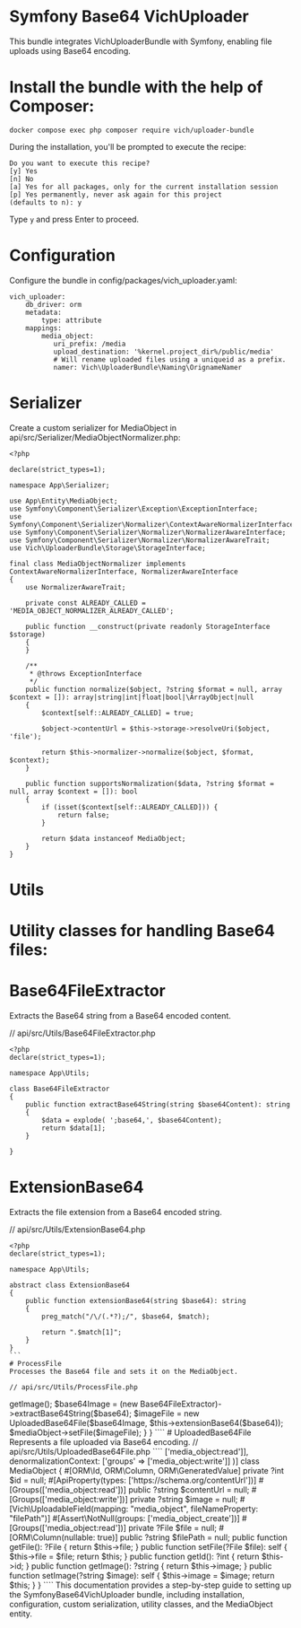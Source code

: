 # Symfony Base64 VichUploader

This bundle integrates VichUploaderBundle with Symfony, enabling file uploads using Base64 encoding.

# Install the bundle with the help of Composer:

```docker compose exec php composer require vich/uploader-bundle```

During the installation, you'll be prompted to execute the recipe:

    Do you want to execute this recipe?
    [y] Yes
    [n] No
    [a] Yes for all packages, only for the current installation session
    [p] Yes permanently, never ask again for this project
    (defaults to n): y     

Type ```y``` and press Enter to proceed.

# Configuration

Configure the bundle in config/packages/vich_uploader.yaml:

    vich_uploader:
        db_driver: orm
        metadata:
            type: attribute
        mappings:
            media_object:
               uri_prefix: /media
               upload_destination: '%kernel.project_dir%/public/media'
               # Will rename uploaded files using a uniqueid as a prefix.
               namer: Vich\UploaderBundle\Naming\OrignameNamer  

# Serializer

Create a custom serializer for MediaObject in api/src/Serializer/MediaObjectNormalizer.php:

```
<?php

declare(strict_types=1);

namespace App\Serializer;

use App\Entity\MediaObject;
use Symfony\Component\Serializer\Exception\ExceptionInterface;
use Symfony\Component\Serializer\Normalizer\ContextAwareNormalizerInterface;
use Symfony\Component\Serializer\Normalizer\NormalizerAwareInterface;
use Symfony\Component\Serializer\Normalizer\NormalizerAwareTrait;
use Vich\UploaderBundle\Storage\StorageInterface;

final class MediaObjectNormalizer implements ContextAwareNormalizerInterface, NormalizerAwareInterface
{
    use NormalizerAwareTrait;

    private const ALREADY_CALLED = 'MEDIA_OBJECT_NORMALIZER_ALREADY_CALLED';

    public function __construct(private readonly StorageInterface $storage)
    {
    }

    /**
     * @throws ExceptionInterface
     */
    public function normalize($object, ?string $format = null, array $context = []): array|string|int|float|bool|\ArrayObject|null
    {
        $context[self::ALREADY_CALLED] = true;

        $object->contentUrl = $this->storage->resolveUri($object, 'file');

        return $this->normalizer->normalize($object, $format, $context);
    }

    public function supportsNormalization($data, ?string $format = null, array $context = []): bool
    {
        if (isset($context[self::ALREADY_CALLED])) {
            return false;
        }

        return $data instanceof MediaObject;
    }
}
```


# Utils

# Utility classes for handling Base64 files:

# Base64FileExtractor

Extracts the Base64 string from a Base64 encoded content.

// api/src/Utils/Base64FileExtractor.php

```
<?php
declare(strict_types=1);

namespace App\Utils;

class Base64FileExtractor
{
    public function extractBase64String(string $base64Content): string
    {
        $data = explode( ';base64,', $base64Content);
        return $data[1];
    }

}
```
# ExtensionBase64
Extracts the file extension from a Base64 encoded string.

// api/src/Utils/ExtensionBase64.php
````
<?php
declare(strict_types=1);

namespace App\Utils;

abstract class ExtensionBase64
{
    public function extensionBase64(string $base64): string
    {
        preg_match("/\/(.*?);/", $base64, $match);

        return ".$match[1]";
    }
}
```
# ProcessFile
Processes the Base64 file and sets it on the MediaObject.

// api/src/Utils/ProcessFile.php
````
<?php
declare(strict_types=1);

namespace App\Utils;

use App\Entity\MediaObject;

class ProcessFile extends ExtensionBase64
{
    public function processFile(MediaObject $mediaObject): void
    {
        $base64 = $mediaObject->getImage();

        $base64Image = (new Base64FileExtractor)->extractBase64String($base64);
        $imageFile = new UploadedBase64File($base64Image, $this->extensionBase64($base64));
        $mediaObject->setFile($imageFile);
    }
}
````
# UploadedBase64File

Represents a file uploaded via Base64 encoding.

// api/src/Utils/UploadedBase64File.php
````
<?php

declare(strict_types=1);

namespace App\Utils;

use Symfony\Component\HttpFoundation\File\UploadedFile;

class UploadedBase64File extends UploadedFile
{
    public function __construct(string $base64String, string $originalName)
    {
        $filePath = tempnam(sys_get_temp_dir(), 'UploadedFile');
        $data = base64_decode($base64String);
        file_put_contents($filePath, $data);
        $error = null;
        $mimeType = null;

        parent::__construct($filePath, $originalName, $mimeType, $error, true);
    }
}
````
# Entity

Define the MediaObject entity in api/src/Entity/MediaObject.php:
````
<?php

namespace App\Entity;

use ApiPlatform\Metadata\ApiProperty;
use ApiPlatform\Metadata\ApiResource;
use ApiPlatform\Metadata\Get;
use ApiPlatform\Metadata\GetCollection;
use ApiPlatform\Metadata\Post;
use App\Controller\Media\CreateMediaBase64Action;
use App\Repository\MediaObjectRepository;
use Doctrine\ORM\Mapping as ORM;
use Symfony\Component\HttpFoundation\File\File;
use Symfony\Component\Serializer\Annotation\Groups;
use Symfony\Component\Validator\Constraints as Assert;
use Vich\UploaderBundle\Mapping\Annotation as Vich;

#[Vich\Uploadable]
#[ORM\Entity(repositoryClass: MediaObjectRepository::class)]
#[ApiResource(
    operations: [
        new Get(),
        new GetCollection(),
        new Post(
            controller: CreateMediaBase64Action::class
        )
    ],
    normalizationContext: ['groups' => ['media_object:read']],
    denormalizationContext: ['groups' => ['media_object:write']]
)]
class MediaObject
{
    #[ORM\Id, ORM\Column, ORM\GeneratedValue]
    private ?int $id = null;

    #[ApiProperty(types: ['https://schema.org/contentUrl'])]
    #[Groups(['media_object:read'])]
    public ?string $contentUrl = null;

    #[Groups(['media_object:write'])]
    private ?string $image = null;

    #[Vich\UploadableField(mapping: "media_object", fileNameProperty: "filePath")]
    #[Assert\NotNull(groups: ['media_object_create'])]
    #[Groups(['media_object:read'])]
    private ?File $file = null;

    #[ORM\Column(nullable: true)]
    public ?string $filePath = null;

    public function getFile(): ?File
    {
        return $this->file;
    }

    public function setFile(?File $file): self
    {
        $this->file = $file;

        return $this;
    }

    public function getId(): ?int
    {
        return $this->id;
    }

    public function getImage(): ?string
    {
        return $this->image;
    }

    public function setImage(?string $image): self
    {
        $this->image = $image;

        return $this;
    }

}
````
This documentation provides a step-by-step guide to setting up the SymfonyBase64VichUploader bundle, including installation, configuration, custom serialization, utility classes, and the MediaObject entity.

               
    
